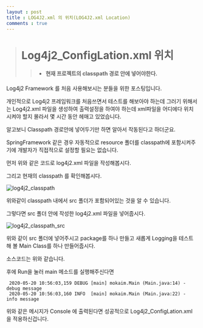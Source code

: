 ```yaml
---
layout : post
title : LOG4J2.xml 의 위치(LOG4J2.xml Location)
comments : true
---
```


> # Log4j2_ConfigLation.xml 위치
>> * #### 현재 프로젝트의 classpath 경로 안에 넣어야한다.

Log4j2 Framework 를 처음 사용해보시는 분들을 위한 포스팅입니다.


개인적으로 Log4j2 프레임워크를 처음쓰면서 테스트를 해보아야 하는데 그러기 위해서는 Log4j2.xml 파일을 생성하여 출력설정을 하여야 하는데 xml파일을 어디에다 위치 시켜야 할지 몰라서 몇 시간 동안 헤매고 있었습니다.




알고보니 Classpath 경로안에 넣어두기만 하면 알아서 작동된다고 하더군요.


SpringFramework 같은 경우 자동적으로 resource 폴더를 classpath에 포함시켜주기에 개발자가 직접적으로 설정할 필요는 없습니다.





<script src="https://gist.github.com/mokaim/a96bfd61496d48216dc554ce42f49aa5.js"></script>


먼저 위와 같은 코드로 log4j2.xml 파일을 작성해봅시다.


그리고 현재의 classpath 를 확인해봅시다.


![log4j2_classpath](/assets/log4j2_classpath.jpg)



<script src="https://gist.github.com/mokaim/104021d9b7f15d97429647396af44bb9.js"></script>



위와같이 classpath 내에서 src 폴더가 포함되어있는 것을 알 수 있습니다.

그렇다면 src 폴더 안에 작성한 log4j2.xml 파일을 넣어줍시다.


![log4j2_classpath_src](/assets/log4j2_classpath_src.jpg)


위와 같이 src 폴더에 넣어주시고 package를 하나 만들고 새롭게 Logging을 테스트 해 볼 Main Class를 하나 만들어줍시다.



<script src="https://gist.github.com/mokaim/2a986c812e81937c1a6bedf1847e1e63.js"></script>



소스코드는 위와 같습니다.


후에 Run을 눌러 main 메소드를 실행해주신다면



     2020-05-20 10:56:03,159 DEBUG [main] mokaim.Main (Main.java:14) - debug message
     2020-05-20 10:56:03,160 INFO  [main] mokaim.Main (Main.java:22) - info message


위와 같은 메시지가 Console 에 출력된다면 성공적으로 Log4j2_ConfigLation.xml 을 적용하신겁니다.
